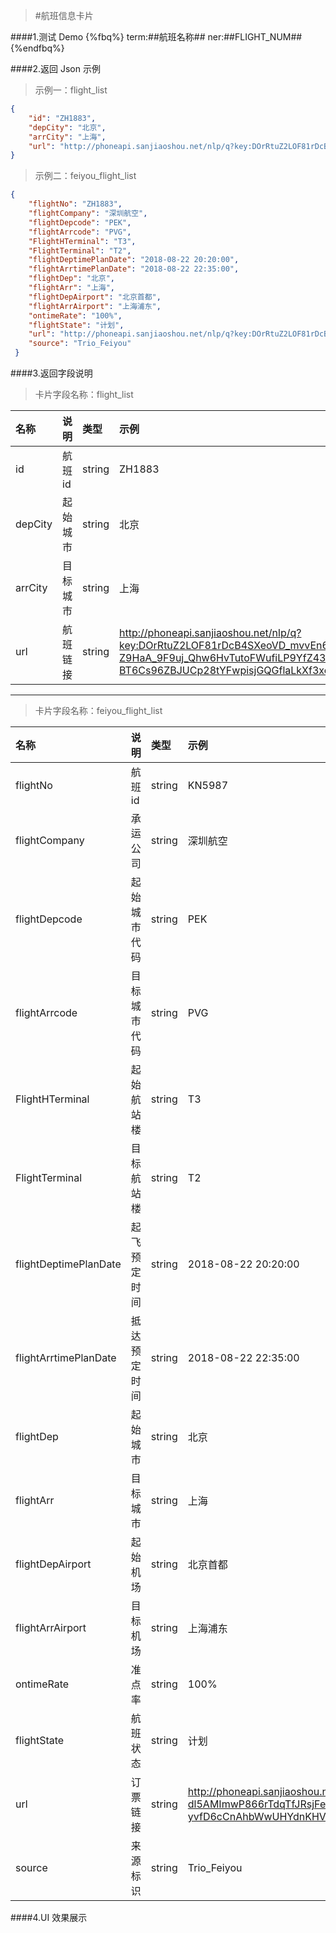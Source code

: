 >#航班信息卡片

####1.测试 Demo
{%fbq%}
term:##航班名称##
ner:##FLIGHT_NUM##
{%endfbq%}


####2.返回 Json 示例
>示例一：flight_list
```json
{
    "id": "ZH1883",
    "depCity": "北京",
    "arrCity": "上海",
    "url": "http://phoneapi.sanjiaoshou.net/nlp/q?key:DOrRtuZ2LOF81rDcB4SXeoVD_mvvEn6tJXZ8jdsh4UFBoDr5RgXbj4SDPNKO4zu2kerFyhQClnLjtzRvp-KMgdAtzsnEC-dl-Z9HaA_9F9uj_Qhw6HvTutoFWufiLP9YfZ43L4s8e5QimKiyYQ-BT6Cs96ZBJUCp28tYFwpisjGQGflaLkXf3xcZIXSBLx8Fy0V4W7hswTixPYOKT4r0KTK9C5t1RVFqVDGiWziBDWAT_orKFwbKBg=="
}
```

>示例二：feiyou_flight_list
```json
{
    "flightNo": "ZH1883",
    "flightCompany": "深圳航空",
    "flightDepcode": "PEK",
    "flightArrcode": "PVG",
    "FlightHTerminal": "T3",
    "FlightTerminal": "T2",
    "flightDeptimePlanDate": "2018-08-22 20:20:00",
    "flightArrtimePlanDate": "2018-08-22 22:35:00",
    "flightDep": "北京",
    "flightArr": "上海",
    "flightDepAirport": "北京首都",
    "flightArrAirport": "上海浦东",
    "ontimeRate": "100%",
    "flightState": "计划",
    "url": "http://phoneapi.sanjiaoshou.net/nlp/q?key:DOrRtuZ2LOF81rDcB4SXeoVD_mvvEn6tJXZ8jdsh4UFBoDr5RgXbj4SDPNKO4zu2kerFyhQClnLjtzRvp-KMgdAtzsnEC-dl5AMImwP866rTdqTfJRsjFeaCe2j2_GX6Ovvl478JeYYf7qxHnPMiBXqiYp90pwnWkkHnxpjCHQ8DCDi4WKMUz6EzTmcMqrlTQZ6CGKkEbq7E62ootjhd5b6zal1W0uc9LnogmP8XzQWaMuKTUIq9z2O9wqhZP_9QIVQibqr9o4Z7pn6s0r8LiY_TQPqHCjThItXBHML8o5vutbon0EUSfucnqLVfhitEFZ9L1Hpq3DmiyEh5W-yvfD6cCnAhbWwUHYdnKHV99Qk9JrhEkv8K3pk3vLlso28B6T29m_0XZra5aiAZG_Z6FGTbQGUP47Fv0ws7rViVlJLjANo27vg19rYItMf-K4lZ54eNinnLLk6vbErgHmGn3ujnVyvuJiee7pEMRNRjSbE=",
    "source": "Trio_Feiyou"
 }
```

####3.返回字段说明

>卡片字段名称：flight_list

|名称|说明|类型|示例|
|:---|:---|:---|:---|
|id|航班id|string|ZH1883|
|depCity|起始城市|string|北京|
|arrCity|目标城市|string|上海|
|url|航班链接|string|http://phoneapi.sanjiaoshou.net/nlp/q?key:DOrRtuZ2LOF81rDcB4SXeoVD_mvvEn6tJXZ8jdsh4UFBoDr5RgXbj4SDPNKO4zu2kerFyhQClnLjtzRvp-KMgdAtzsnEC-dl-Z9HaA_9F9uj_Qhw6HvTutoFWufiLP9YfZ43L4s8e5QimKiyYQ-BT6Cs96ZBJUCp28tYFwpisjGQGflaLkXf3xcZIXSBLx8Fy0V4W7hswTixPYOKT4r0KTK9C5t1RVFqVDGiWziBDWAT_orKFwbKBg==|

-------------------------------------------------------------
>卡片字段名称：feiyou_flight_list

|名称|说明|类型|示例|
|:---|:---|:---|:---|
|flightNo|航班id|string|KN5987|
|flightCompany|承运公司|string|深圳航空|
|flightDepcode|起始城市代码|string|PEK|
|flightArrcode|目标城市代码|string|PVG|
|FlightHTerminal|起始航站楼|string|T3|
|FlightTerminal|目标航站楼|string|T2|
|flightDeptimePlanDate|起飞预定时间|string|2018-08-22 20:20:00|
|flightArrtimePlanDate|抵达预定时间|string|2018-08-22 22:35:00|
|flightDep|起始城市|string|北京|
|flightArr|目标城市|string|上海|
|flightDepAirport|起始机场|string|北京首都|
|flightArrAirport|目标机场|string|上海浦东|
|ontimeRate|准点率|string|100%|
|flightState|航班状态|string|计划|
|url|订票链接|string|http://phoneapi.sanjiaoshou.net/nlp/q?key:DOrRtuZ2LOF81rDcB4SXeoVD_mvvEn6tJXZ8jdsh4UFBoDr5RgXbj4SDPNKO4zu2kerFyhQClnLjtzRvp-KMgdAtzsnEC-dl5AMImwP866rTdqTfJRsjFeaCe2j2_GX6Ovvl478JeYYf7qxHnPMiBXqiYp90pwnWkkHnxpjCHQ8DCDi4WKMUz6EzTmcMqrlTQZ6CGKkEbq7E62ootjhd5b6zal1W0uc9LnogmP8XzQWaMuKTUIq9z2O9wqhZP_9QIVQibqr9o4Z7pn6s0r8LiY_TQPqHCjThItXBHML8o5vutbon0EUSfucnqLVfhitEFZ9L1Hpq3DmiyEh5W-yvfD6cCnAhbWwUHYdnKHV99Qk9JrhEkv8K3pk3vLlso28B6T29m_0XZra5aiAZG_Z6FGTbQGUP47Fv0ws7rViVlJLjANo27vg19rYItMf-K4lZ54eNinnLLk6vbErgHmGn3ujnVyvuJiee7pEMRNRjSbE=|
|source|来源标识|string|Trio_Feiyou|




####4.UI 效果展示











